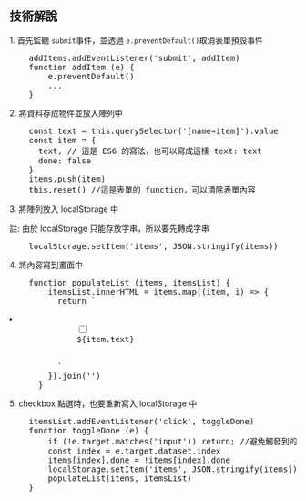 <h2>技術解說</h2>
<p>1. 首先監聽 <code>submit</code>事件，並透過 <code>e.preventDefault()</code>取消表單預設事件</p>
<pre>
    addItems.addEventListener('submit', addItem)
    function addItem (e) {
        e.preventDefault()
        ...
    }
</pre>
<p>2. 將資料存成物件並放入陣列中</p>
<pre>
    const text = this.querySelector('[name=item]').value
    const item = {
      text, // 這是 ES6 的寫法，也可以寫成這樣 text: text
      done: false
    }
    items.push(item)
    this.reset() //這是表單的 function，可以清除表單內容
</pre>
<p>3. 將陣列放入 localStorage 中</p>
<p>註: 由於 localStorage 只能存放字串，所以要先轉成字串</p>
<pre>
    localStorage.setItem('items', JSON.stringify(items))
</pre>
<p>4. 將內容寫到畫面中</p>
<pre>
    function populateList (items, itemsList) {
        itemsList.innerHTML = items.map((item, i) => {
          return `
            <li>
              <input type="checkbox" data-index=${i} id="item${i}" ${item.done ? 'checked' : ''} />
              <label for="item${i}">${item.text}</label>
            </li>
          `
        }).join('')
      }
</pre>
<p>5. checkbox 點選時，也要重新寫入 localStorage 中</p>
<pre>
    itemsList.addEventListener('click', toggleDone)
    function toggleDone (e) {
        if (!e.target.matches('input')) return; //避免觸發到的不是 input 
        const index = e.target.dataset.index
        items[index].done = !items[index].done
        localStorage.setItem('items', JSON.stringify(items))
        populateList(items, itemsList)
    }
</pre>